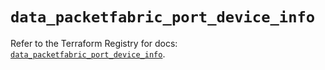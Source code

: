 # `data_packetfabric_port_device_info`

Refer to the Terraform Registry for docs: [`data_packetfabric_port_device_info`](https://registry.terraform.io/providers/packetfabric/packetfabric/1.9.3/docs/data-sources/port_device_info).
